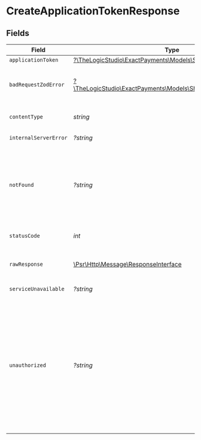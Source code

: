 # CreateApplicationTokenResponse


## Fields

| Field                                                                                                                                                                                                                                                 | Type                                                                                                                                                                                                                                                  | Required                                                                                                                                                                                                                                              | Description                                                                                                                                                                                                                                           |
| ----------------------------------------------------------------------------------------------------------------------------------------------------------------------------------------------------------------------------------------------------- | ----------------------------------------------------------------------------------------------------------------------------------------------------------------------------------------------------------------------------------------------------- | ----------------------------------------------------------------------------------------------------------------------------------------------------------------------------------------------------------------------------------------------------- | ----------------------------------------------------------------------------------------------------------------------------------------------------------------------------------------------------------------------------------------------------- |
| `applicationToken`                                                                                                                                                                                                                                    | [?\TheLogicStudio\ExactPayments\Models\Shared\ApplicationToken](../../models/shared/ApplicationToken.md)                                                                                                                                              | :heavy_minus_sign:                                                                                                                                                                                                                                    | **Created**                                                                                                                                                                                                                                           |
| `badRequestZodError`                                                                                                                                                                                                                                  | [?\TheLogicStudio\ExactPayments\Models\Shared\BadRequestZodError](../../models/shared/BadRequestZodError.md)                                                                                                                                          | :heavy_minus_sign:                                                                                                                                                                                                                                    | **Bad Request**\<br/>\<br/>The request body contains a malformed request or is incomplete.<br/>                                                                                                                                                       |
| `contentType`                                                                                                                                                                                                                                         | *string*                                                                                                                                                                                                                                              | :heavy_check_mark:                                                                                                                                                                                                                                    | HTTP response content type for this operation                                                                                                                                                                                                         |
| `internalServerError`                                                                                                                                                                                                                                 | *?string*                                                                                                                                                                                                                                             | :heavy_minus_sign:                                                                                                                                                                                                                                    | **Internal Server Error**<br/>                                                                                                                                                                                                                        |
| `notFound`                                                                                                                                                                                                                                            | *?string*                                                                                                                                                                                                                                             | :heavy_minus_sign:                                                                                                                                                                                                                                    | **Not Found**\<br/>\<br/>When you'll get `404 Not Found` response:<br/>- The Application doesn't exist.<br/>- The User's Organization or Account doesn't exist.<br/>                                                                                  |
| `statusCode`                                                                                                                                                                                                                                          | *int*                                                                                                                                                                                                                                                 | :heavy_check_mark:                                                                                                                                                                                                                                    | HTTP response status code for this operation                                                                                                                                                                                                          |
| `rawResponse`                                                                                                                                                                                                                                         | [\Psr\Http\Message\ResponseInterface](https://www.php-fig.org/psr/psr-7/#33-psrhttpmessageresponseinterface)                                                                                                                                          | :heavy_minus_sign:                                                                                                                                                                                                                                    | Raw HTTP response; suitable for custom response parsing                                                                                                                                                                                               |
| `serviceUnavailable`                                                                                                                                                                                                                                  | *?string*                                                                                                                                                                                                                                             | :heavy_minus_sign:                                                                                                                                                                                                                                    | **Service Unavailable**<br/>                                                                                                                                                                                                                          |
| `unauthorized`                                                                                                                                                                                                                                        | *?string*                                                                                                                                                                                                                                             | :heavy_minus_sign:                                                                                                                                                                                                                                    | **Unauthorized**\<br/>\<br/>When you'll get `401 Unauthorized` response:<br/>- The User or Application Token is invalid.<br/>- The User or Application Token doesn't have permission to create Application Tokens.<br/>- The User's Organization or Account is disabled.<br/> |